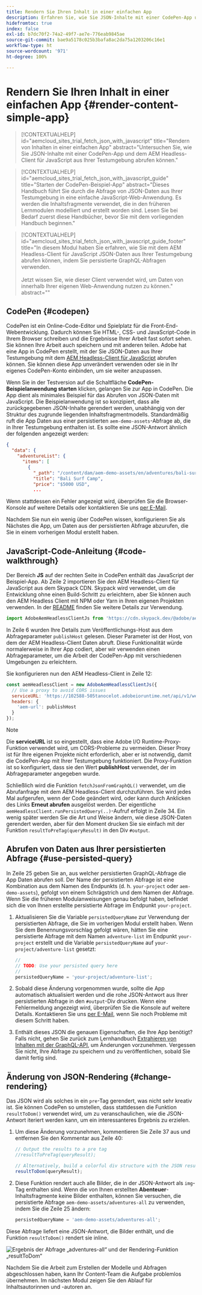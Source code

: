 ```yaml
---
title: Rendern Sie Ihren Inhalt in einer einfachen App
description: Erfahren Sie, wie Sie JSON-Inhalte mit einer CodePen-App und dem AEM Headless-Client für JavaScript aus Ihrer Testumgebung abrufen.
hidefromtoc: true
index: false
exl-id: b7dc70f2-74a2-49f7-ae7e-776eab9845ae
source-git-commit: bae9a5178c025b3bafa8ac2da75a1203206c16e1
workflow-type: ht
source-wordcount: '971'
ht-degree: 100%

---
```



# Rendern Sie Ihren Inhalt in einer einfachen App {#render-content-simple-app}

>[!CONTEXTUALHELP]
>id="aemcloud_sites_trial_fetch_json_with_javascript"
>title="Rendern von Inhalten in einer einfachen App"
>abstract="Untersuchen Sie, wie Sie JSON-Inhalte mit einer CodePen-App und dem AEM Headless-Client für JavaScript aus Ihrer Testumgebung abrufen können."

>[!CONTEXTUALHELP]
>id="aemcloud_sites_trial_fetch_json_with_javascript_guide"
>title="Starten der CodePen-Beispiel-App"
>abstract="Dieses Handbuch führt Sie durch die Abfrage von JSON-Daten aus Ihrer Testumgebung in eine einfache JavaScript-Web-Anwendung. Es werden die Inhaltsfragmente verwendet, die in den früheren Lernmodulen modelliert und erstellt worden sind. Lesen Sie bei Bedarf zuerst diese Handbücher, bevor Sie mit dem vorliegenden Handbuch beginnen."

>[!CONTEXTUALHELP]
>id="aemcloud_sites_trial_fetch_json_with_javascript_guide_footer"
>title="In diesem Modul haben Sie erfahren, wie Sie mit dem AEM Headless-Client für JavaScript JSON-Daten aus Ihrer Testumgebung abrufen können, indem Sie persistierte GraphQL-Abfragen verwenden.<br><br>Jetzt wissen Sie, wie dieser Client verwendet wird, um Daten von innerhalb Ihrer eigenen Web-Anwendung nutzen zu können."
>abstract=""

## CodePen {#codepen}

CodePen ist ein Online-Code-Editor und Spielplatz für die Front-End-Webentwicklung. Dadurch können Sie HTML-, CSS- und JavaScript-Code in Ihrem Browser schreiben und die Ergebnisse Ihrer Arbeit fast sofort sehen. Sie können Ihre Arbeit auch speichern und mit anderen teilen. Adobe hat eine App in CodePen erstellt, mit der Sie JSON-Daten aus Ihrer Testumgebung mit dem [AEM Headless-Client für JavaScript](https://github.com/adobe/aem-headless-client-js) abrufen können. Sie können diese App unverändert verwenden oder sie in Ihr eigenes CodePen-Konto einbinden, um sie weiter anzupassen.

Wenn Sie in der Testversion auf die Schaltfläche **CodePen-Beispielanwendung starten** klicken, gelangen Sie zur App in CodePen. Die App dient als minimales Beispiel für das Abrufen von JSON-Daten mit JavaScript. Die Beispielanwendung ist so konzipiert, dass alle zurückgegebenen JSON-Inhalte gerendert werden, unabhängig von der Struktur des zugrunde liegenden Inhaltsfragmentmodells. Standardmäßig ruft die App Daten aus einer persistierten `aem-demo-assets`-Abfrage ab, die in Ihrer Testumgebung enthalten ist. Es sollte eine JSON-Antwort ähnlich der folgenden angezeigt werden:

```json
{
  "data": {
    "adventureList": {
      "items": [
        {
          "_path": "/content/dam/aem-demo-assets/en/adventures/bali-surf-camp/bali-surf-camp",
          "title": "Bali Surf Camp",
          "price": "$5000 USD",
          ...
```

Wenn stattdessen ein Fehler angezeigt wird, überprüfen Sie die Browser-Konsole auf weitere Details oder kontaktieren Sie uns [per E-Mail](mailto:aem-headless-trials-support@adobe.com?subject=AEM%20Trials%20support%20request).

Nachdem Sie nun ein wenig über CodePen wissen, konfigurieren Sie als Nächstes die App, um Daten aus der persistierten Abfrage abzurufen, die Sie in einem vorherigen Modul erstellt haben.

## JavaScript-Code-Anleitung {#code-walkthrough}

Der Bereich **JS** auf der rechten Seite in CodePen enthält das JavaScript der Beispiel-App. Ab Zeile 2 importieren Sie den AEM Headless-Client für JavaScript aus dem Skypack CDN. Skypack wird verwendet, um die Entwicklung ohne einen Build-Schritt zu erleichtern, aber Sie können auch den AEM Headless Client mit NPM oder Yarn in Ihren eigenen Projekten verwenden. In der [README](https://github.com/adobe/aem-headless-client-js#aem-headless-client-for-javascript) finden Sie weitere Details zur Verwendung.

```javascript
import AdobeAemHeadlessClientJs from 'https://cdn.skypack.dev/@adobe/aem-headless-client-js@v3.2.0';
```

In Zeile 6 wurden Ihre Details zum Veröffentlichungs-Host aus dem Abfrageparameter `publishHost` gelesen. Dieser Parameter ist der Host, von dem der AEM Headless-Client Daten abruft. Diese Funktionalität würde normalerweise in Ihrer App codiert, aber wir verwenden einen Abfrageparameter, um die Arbeit der CodePen-App mit verschiedenen Umgebungen zu erleichtern.

Sie konfigurieren nun den AEM Headless-Client in Zeile 12:

```javascript
const aemHeadlessClient = new AdobeAemHeadlessClientJs({
  // Use a proxy to avoid CORS issues
  serviceURL: 'https://102588-505tanocelot.adobeioruntime.net/api/v1/web/aem/proxy',
  headers: {
    'aem-url': publishHost
  }
});
```

>[!NOTE]
>
>Die **serviceURL** ist so eingestellt, dass eine Adobe I/O Runtime-Proxy-Funktion verwendet wird, um CORS-Probleme zu vermeiden. Dieser Proxy ist für Ihre eigenen Projekte nicht erforderlich, aber er ist notwendig, damit die CodePen-App mit Ihrer Testumgebung funktioniert. Die Proxy-Funktion ist so konfiguriert, dass sie den Wert **publishHost** verwendet, der im Abfrageparameter angegeben wurde.

Schließlich wird die Funktion `fetchJsonFromGraphQL()` verwendet, um die Abrufanfrage mit dem AEM Headless-Client durchzuführen. Sie wird jedes Mal aufgerufen, wenn der Code geändert wird, oder kann durch Anklicken des Links **Erneut abrufen** ausgelöst werden. Der eigentliche `aemHeadlessClient.runPersistedQuery(..)`-Aufruf erfolgt in Zeile 34. Ein wenig später werden Sie die Art und Weise ändern, wie diese JSON-Daten gerendert werden, aber für den Moment drucken Sie sie einfach mit der Funktion `resultToPreTag(queryResult)` in den Div `#output`.

## Abrufen von Daten aus Ihrer persistierten Abfrage {#use-persisted-query}

In Zeile 25 geben Sie an, aus welcher persistierten GraphQL-Abfrage die App Daten abrufen soll. Der Name der persistierten Abfrage ist eine Kombination aus dem Namen des Endpunkts (d. h. `your-project` oder `aem-demo-assets`), gefolgt von einem Schrägstrich und dem Namen der Abfrage. Wenn Sie die früheren Modulanweisungen genau befolgt haben, befindet sich die von Ihnen erstellte persistierte Abfrage im Endpunkt `your-project`.

1. Aktualisieren Sie die Variable `persistedQueryName` zur Verwendung der persistierten Abfrage, die Sie im vorherigen Modul erstellt haben. Wenn Sie dem Benennungsvorschlag gefolgt wären, hätten Sie eine persistierte Abfrage mit dem Namen `adventure-list` im Endpunkt `your-project` erstellt und die Variable `persistedQueryName` auf `your-project/adventure-list` gesetzt:

   ```javascript
   //
   // TODO: Use your persisted query here
   //
   persistedQueryName = 'your-project/adventure-list';
   ```

1. Sobald diese Änderung vorgenommen wurde, sollte die App automatisch aktualisiert werden und die rohe JSON-Antwort aus Ihrer persistierten Abfrage in den `#output`-Div drucken. Wenn eine Fehlermeldung angezeigt wird, überprüfen Sie die Konsole auf weitere Details. Kontaktieren Sie uns [per E-Mail](mailto:aem-headless-trials-support@adobe.com?subject=AEM%20Trials%20support%20request), wenn Sie noch Probleme mit diesem Schritt haben.

1. Enthält dieses JSON die genauen Eigenschaften, die Ihre App benötigt? Falls nicht, gehen Sie zurück zum Lernhandbuch [Extrahieren von Inhalten mit der GraphQL-API](https://experience.adobe.com/experiencemanager/learn/extract_content_using_graphql), um Änderungen vorzunehmen. Vergessen Sie nicht, Ihre Abfrage zu speichern und zu veröffentlichen, sobald Sie damit fertig sind.

## Änderung von JSON-Rendering {#change-rendering}

Das JSON wird als solches in ein `pre`-Tag gerendert, was nicht sehr kreativ ist. Sie können CodePen so umstellen, dass stattdessen die Funktion `resultToDom()` verwendet wird, um zu veranschaulichen, wie die JSON-Antwort iteriert werden kann, um ein interessanteres Ergebnis zu erzielen.

1. Um diese Änderung vorzunehmen, kommentieren Sie Zeile 37 aus und entfernen Sie den Kommentar aus Zeile 40:

   ```javascript
   // Output the results to a pre tag
   //resultToPreTag(queryResult);
   
   // Alternatively, build a colorful div structure with the JSON results and render images inline
   resultToDom(queryResult);
   ```

1. Diese Funktion rendert auch alle Bilder, die in der JSON-Antwort als `img`-Tag enthalten sind. Wenn die von Ihnen erstellten **Abenteuer**-Inhaltsfragmente keine Bilder enthalten, können Sie versuchen, die persistierte Abfrage `aem-demo-assets/adventures-all` zu verwenden, indem Sie die Zeile 25 ändern:

   ```javascript
   persistedQueryName = 'aem-demo-assets/adventures-all';
   ```

Diese Abfrage liefert eine JSON-Antwort, die Bilder enthält, und die Funktion `resultToDom()` rendert sie inline.

![Ergebnis der Abfrage „adventures-all“ und der Rendering-Funktion „resultToDom“](assets/do-not-localize/adventures-all-query-result.png)

Nachdem Sie die Arbeit zum Erstellen der Modelle und Abfragen abgeschlossen haben, kann Ihr Content-Team die Aufgabe problemlos übernehmen. Im nächsten Modul zeigen Sie den Ablauf für Inhaltsautorinnen und -autoren an.
